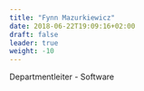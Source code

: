 ```yaml
---
title: "Fynn Mazurkiewicz"
date: 2018-06-22T19:09:16+02:00
draft: false
leader: true
weight: -10
---
```


Departmentleiter - Software

